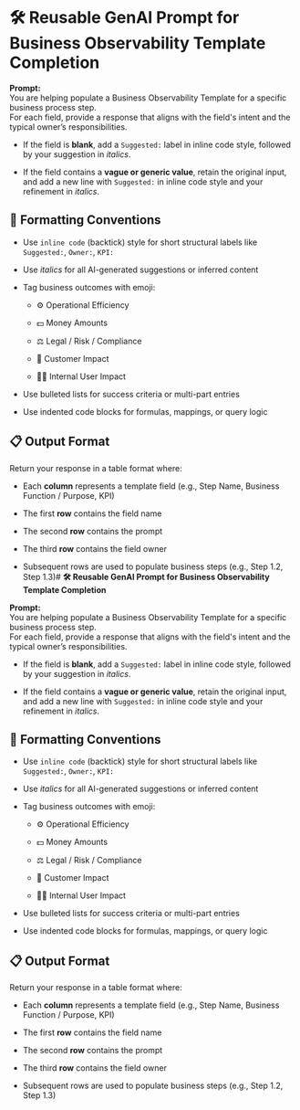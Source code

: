 # **🛠️ Reusable GenAI Prompt for Business Observability Template Completion**

**Prompt:**  
 You are helping populate a Business Observability Template for a specific business process step.  
 For each field, provide a response that aligns with the field's intent and the typical owner’s responsibilities.

* If the field is **blank**, add a `Suggested:` label in inline code style, followed by your suggestion in *italics*.

* If the field contains a **vague or generic value**, retain the original input, and add a new line with `Suggested:` in inline code style and your refinement in *italics*.

## **🔧 Formatting Conventions**

* Use `inline code` (backtick) style for short structural labels like `Suggested:`, `Owner:`, `KPI:`

* Use *italics* for all AI-generated suggestions or inferred content

* Tag business outcomes with emoji:

  * ⚙️ Operational Efficiency

  * 💵 Money Amounts

  * ⚖️ Legal / Risk / Compliance

  * 👥 Customer Impact

  * 🧑‍💼 Internal User Impact

* Use bulleted lists for success criteria or multi-part entries

* Use indented code blocks for formulas, mappings, or query logic

## **📋 Output Format**

Return your response in a table format where:

* Each **column** represents a template field (e.g., Step Name, Business Function / Purpose, KPI)

* The first **row** contains the field name

* The second **row** contains the prompt

* The third **row** contains the field owner

* Subsequent rows are used to populate business steps (e.g., Step 1.2, Step 1.3)# **🛠️ Reusable GenAI Prompt for Business Observability Template Completion**

**Prompt:**  
 You are helping populate a Business Observability Template for a specific business process step.  
 For each field, provide a response that aligns with the field's intent and the typical owner’s responsibilities.

* If the field is **blank**, add a `Suggested:` label in inline code style, followed by your suggestion in *italics*.

* If the field contains a **vague or generic value**, retain the original input, and add a new line with `Suggested:` in inline code style and your refinement in *italics*.

## **🔧 Formatting Conventions**

* Use `inline code` (backtick) style for short structural labels like `Suggested:`, `Owner:`, `KPI:`

* Use *italics* for all AI-generated suggestions or inferred content

* Tag business outcomes with emoji:

  * ⚙️ Operational Efficiency

  * 💵 Money Amounts

  * ⚖️ Legal / Risk / Compliance

  * 👥 Customer Impact

  * 🧑‍💼 Internal User Impact

* Use bulleted lists for success criteria or multi-part entries

* Use indented code blocks for formulas, mappings, or query logic

## **📋 Output Format**

Return your response in a table format where:

* Each **column** represents a template field (e.g., Step Name, Business Function / Purpose, KPI)

* The first **row** contains the field name

* The second **row** contains the prompt

* The third **row** contains the field owner

* Subsequent rows are used to populate business steps (e.g., Step 1.2, Step 1.3)
